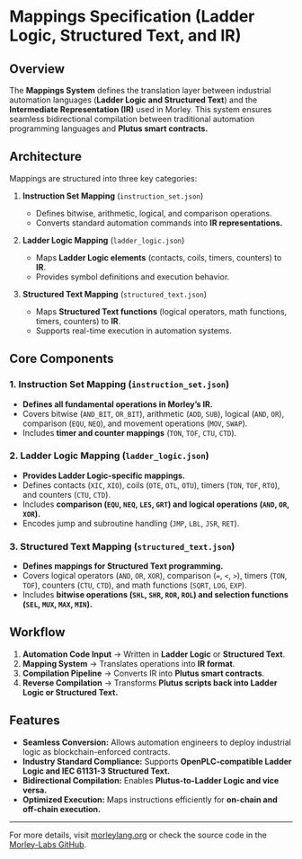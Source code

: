 # Mappings Specification (Ladder Logic, Structured Text, and IR)

## Overview
The **Mappings System** defines the translation layer between industrial automation languages (**Ladder Logic and Structured Text**) and the **Intermediate Representation (IR)** used in Morley. This system ensures seamless bidirectional compilation between traditional automation programming languages and **Plutus smart contracts.**

## Architecture
Mappings are structured into three key categories:

1. **Instruction Set Mapping** (`instruction_set.json`)
   - Defines bitwise, arithmetic, logical, and comparison operations.
   - Converts standard automation commands into **IR representations.**

2. **Ladder Logic Mapping** (`ladder_logic.json`)
   - Maps **Ladder Logic elements** (contacts, coils, timers, counters) to **IR**.
   - Provides symbol definitions and execution behavior.

3. **Structured Text Mapping** (`structured_text.json`)
   - Maps **Structured Text functions** (logical operators, math functions, timers, counters) to **IR**.
   - Supports real-time execution in automation systems.

## Core Components

### 1. Instruction Set Mapping (`instruction_set.json`)
- **Defines all fundamental operations in Morley’s IR.**
- Covers bitwise (`AND_BIT`, `OR_BIT`), arithmetic (`ADD`, `SUB`), logical (`AND`, `OR`), comparison (`EQU`, `NEQ`), and movement operations (`MOV`, `SWAP`).
- Includes **timer and counter mappings** (`TON`, `TOF`, `CTU`, `CTD`).

### 2. Ladder Logic Mapping (`ladder_logic.json`)
- **Provides Ladder Logic-specific mappings.**
- Defines contacts (`XIC`, `XIO`), coils (`OTE`, `OTL`, `OTU`), timers (`TON`, `TOF`, `RTO`), and counters (`CTU`, `CTD`).
- Includes **comparison (`EQU`, `NEQ`, `LES`, `GRT`) and logical operations (`AND`, `OR`, `XOR`).**
- Encodes jump and subroutine handling (`JMP`, `LBL`, `JSR`, `RET`).

### 3. Structured Text Mapping (`structured_text.json`)
- **Defines mappings for Structured Text programming.**
- Covers logical operators (`AND`, `OR`, `XOR`), comparison (`=`, `<`, `>`), timers (`TON`, `TOF`), counters (`CTU`, `CTD`), and math functions (`SQRT`, `LOG`, `EXP`).
- Includes **bitwise operations (`SHL`, `SHR`, `ROR`, `ROL`) and selection functions (`SEL`, `MUX`, `MAX`, `MIN`).**

## Workflow
1. **Automation Code Input** → Written in **Ladder Logic** or **Structured Text**.
2. **Mapping System** → Translates operations into **IR format**.
3. **Compilation Pipeline** → Converts IR into **Plutus smart contracts**.
4. **Reverse Compilation** → Transforms **Plutus scripts back into Ladder Logic or Structured Text.**

## Features
- **Seamless Conversion:** Allows automation engineers to deploy industrial logic as blockchain-enforced contracts.
- **Industry Standard Compliance:** Supports **OpenPLC-compatible Ladder Logic and IEC 61131-3 Structured Text.**
- **Bidirectional Compilation:** Enables **Plutus-to-Ladder Logic and vice versa.**
- **Optimized Execution:** Maps instructions efficiently for **on-chain and off-chain execution.**

---
For more details, visit [morleylang.org](https://morleylang.org/) or check the source code in the [Morley-Labs GitHub](https://github.com/Morley-Labs).

